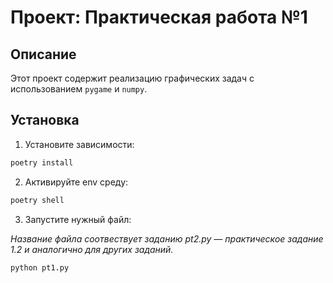 # Проект: Практическая работа №1

## Описание

Этот проект содержит реализацию графических задач с использованием `pygame` и `numpy`.

## Установка

1. Установите зависимости:

```bash
poetry install
```

2. Активируйте env среду:

```bash
poetry shell
```

3. Запустите нужный файл:

*Название файла соотвествует заданию pt2.py — практическое задание 1.2 и аналогично для других заданий.*

```bash
python pt1.py
```
